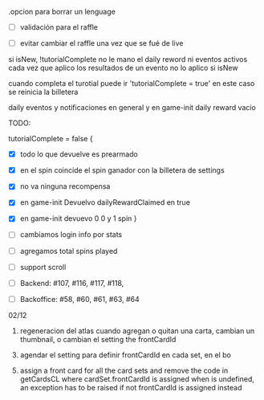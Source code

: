 .opcion para borrar un lenguage
- [ ] validación para el raffle
- [ ] evitar cambiar el raffle una vez que se fué de live



si isNew, !tutorialComplete no le mano el daily reword ni eventos activos 
cada vez que aplico los resultados de un evento no lo aplico si isNew

cuando completa el turotial puede ir 'tutorialComplete = true' en este caso se reinicia la billetera

daily eventos y notificaciones en general y en game-init daily reward vacio

TODO:

tutorialComplete = false {
 - [x]  todo lo que devuelve es prearmado
 - [x]  en el spin coincide el spin ganador con la billetera de settings
 - [x]  no va ninguna recompensa
 - [x]  en game-init Devuelvo dailyRewardClaimed en true
 - [x]  en game-init devuevo  0 0 y 1 spin
}


- [ ] cambiamos login info por stats
- [ ] agregamos total spins played
- [ ] support scroll
- [ ] Backend: #107, #116, #117, #118, 
- [ ] Backoffice: #58, #60, #61, #63, #64


02/12
1) regeneracion del atlas cuando agregan o quitan una carta, cambian un thumbnail, o cambian el setting the frontCardId
<!-- 2) frontCardId en el set, y viene en el endpoint. -->
3) agendar el setting para definir frontCardId en cada set, en el bo
<!-- 4) spin endpoint tweaks: quitar campos del set, agregar textureUrl -->
5) assign a front card for all the card sets and remove the code in getCardsCL where cardSet.frontCardId is assigned when is undefined, an exception has to be raised if not frontCardId is assigned instead